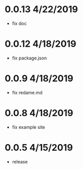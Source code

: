 # 0.0.13 4/22/2019
- fix doc


# 0.0.12 4/18/2019
- fix package.json


# 0.0.9 4/18/2019
- fix redame.md


# 0.0.8 4/18/2019
- fix example site


# 0.0.5 4/15/2019
- release


